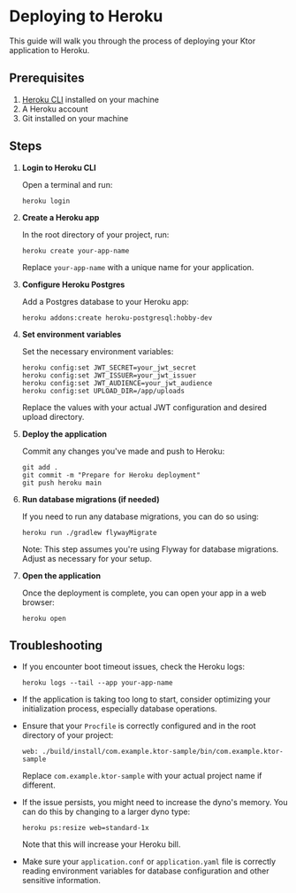 # Deploying to Heroku

This guide will walk you through the process of deploying your Ktor application to Heroku.

## Prerequisites

1. [Heroku CLI](https://devcenter.heroku.com/articles/heroku-cli) installed on your machine
2. A Heroku account
3. Git installed on your machine

## Steps

1. **Login to Heroku CLI**

   Open a terminal and run:
   ```
   heroku login
   ```

2. **Create a Heroku app**

   In the root directory of your project, run:
   ```
   heroku create your-app-name
   ```
   Replace `your-app-name` with a unique name for your application.

3. **Configure Heroku Postgres**

   Add a Postgres database to your Heroku app:
   ```
   heroku addons:create heroku-postgresql:hobby-dev
   ```

4. **Set environment variables**

   Set the necessary environment variables:
   ```
   heroku config:set JWT_SECRET=your_jwt_secret
   heroku config:set JWT_ISSUER=your_jwt_issuer
   heroku config:set JWT_AUDIENCE=your_jwt_audience
   heroku config:set UPLOAD_DIR=/app/uploads
   ```
   Replace the values with your actual JWT configuration and desired upload directory.

5. **Deploy the application**

   Commit any changes you've made and push to Heroku:
   ```
   git add .
   git commit -m "Prepare for Heroku deployment"
   git push heroku main
   ```

6. **Run database migrations (if needed)**

   If you need to run any database migrations, you can do so using:
   ```
   heroku run ./gradlew flywayMigrate
   ```
   Note: This step assumes you're using Flyway for database migrations. Adjust as necessary for your
   setup.

7. **Open the application**

   Once the deployment is complete, you can open your app in a web browser:
   ```
   heroku open
   ```

## Troubleshooting

- If you encounter boot timeout issues, check the Heroku logs:
  ```
  heroku logs --tail --app your-app-name
  ```

- If the application is taking too long to start, consider optimizing your initialization process,
  especially database operations.

- Ensure that your `Procfile` is correctly configured and in the root directory of your project:
  ```
  web: ./build/install/com.example.ktor-sample/bin/com.example.ktor-sample
  ```
  Replace `com.example.ktor-sample` with your actual project name if different.

- If the issue persists, you might need to increase the dyno's memory. You can do this by changing
  to a larger dyno type:
  ```
  heroku ps:resize web=standard-1x
  ```
  Note that this will increase your Heroku bill.

- Make sure your `application.conf` or `application.yaml` file is correctly reading environment
  variables for database configuration and other sensitive information.



